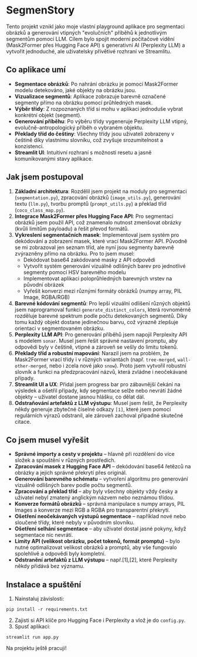 # SegmenStory

Tento projekt vznikl jako moje vlastní playground aplikace pro segmentaci obrázků a generování vtipných "evolučních" příběhů k jednotlivým segmentům pomocí LLM. Cílem bylo spojit moderní počítačové vidění (Mask2Former přes Hugging Face API) s generativní AI (Perplexity LLM) a vytvořit jednoduché, ale uživatelsky přívětivé rozhraní ve Streamlitu.

## Co aplikace umí

- **Segmentace obrázků**: Po nahrání obrázku je pomocí Mask2Former modelu detekováno, jaké objekty na obrázku jsou.
- **Vizualizace segmentů**: Aplikace zobrazuje barevně označené segmenty přímo na obrázku pomocí průhledných masek.
- **Výběr třídy**: Z rozpoznaných tříd si mohu v aplikaci jednoduše vybrat konkrétní objekt (segment).
- **Generování příběhu**: Po výběru třídy vygeneruje Perplexity LLM vtipný, evolučně-antropologický příběh o vybraném objektu.
- **Překlady tříd do češtiny**: Všechny třídy jsou uživateli zobrazeny v češtině díky vlastnímu slovníku, což zvyšuje srozumitelnost a konzistenci.
- **Streamlit UI**: Intuitivní rozhraní s možností resetu a jasně komunikovanými stavy aplikace.


## Jak jsem postupoval

1. **Základní architektura**:
Rozdělil jsem projekt na moduly pro segmentaci (`segmentation.py`), zpracování obrázků (`image_utils.py`), generování textu (`llm.py`), tvorbu promptů (`prompt_utils.py`) a překlad tříd (`coco_class_map.py`).
2. **Integrace Mask2Former přes Hugging Face API**:
Pro segmentaci obrázků jsem použil API, což znamenalo nutnost zmenšovat obrázky (kvůli limitům payloadu) a řešit převod formátů.
3. **Vykreslení segmentačních masek**:
Implementoval jsem systém pro dekódování a zobrazení masek, které vrací Mask2Former API. Původně se mi zobrazoval jen seznam tříd, ale nyní jsou segmenty barevně zvýrazněny přímo na obrázku. Pro to jsem musel:
    - Dekódovat base64 zakódované masky z API odpovědi
    - Vytvořit systém generování vizuálně odlišných barev pro jednotlivé segmenty pomocí HSV barevného modelu
    - Implementovat aplikaci poloprůhledných barevných vrstev na původní obrázek
    - Vyřešit konverzi mezi různými formáty obrázků (numpy array, PIL Image, RGBA/RGB)
4. **Barevné kódování segmentů**:
Pro lepší vizuální odlišení různých objektů jsem naprogramoval funkci `generate_distinct_colors`, která rovnoměrně rozděluje barevné spektrum podle počtu detekovaných segmentů. Díky tomu každý objekt dostane jedinečnou barvu, což výrazně zlepšuje orientaci v segmentovaném obrázku.
5. **Perplexity LLM API**:
Pro generování příběhů jsem napojil Perplexity API s modelem `sonar`. Musel jsem řešit správné nastavení promptu, aby odpovědi byly v češtině, vtipné a zároveň se vešly do limitu tokenů.
6. **Překlady tříd a robustní mapování**:
Narazil jsem na problém, že Mask2Former vrací třídy i v různých variantách (např. `tree-merged`, `wall-other-merged`, nebo i zcela nové jako `snow`). Proto jsem vytvořil robustní slovník a funkci na předzpracování názvů, která zvládne i neočekávané případy.
7. **Streamlit UI a UX**:
Přidal jsem progress bar pro zábavnější čekání na výsledek a ošetřil případy, kdy segmentace selže nebo nevrátí žádné objekty – uživatel dostane jasnou hlášku, co dělat dál.
8. **Odstraňování artefaktů z LLM výstupu**:
Musel jsem řešit, že Perplexity někdy generuje zbytečné číselné odkazy `[1]`, které jsem pomocí regulárních výrazů odstranil, ale zároveň zachoval případné skutečné citace.

## Co jsem musel vyřešit

- **Správné importy a cesty v projektu** – hlavně při rozdělení do více složek a spouštění v různých prostředích.
- **Zpracování masek z Hugging Face API** – dekódování base64 řetězců na obrázky a jejich správné překrytí přes originál.
- **Generování barevného schématu** – vytvoření algoritmu pro generování vizuálně odlišných barev podle počtu segmentů.
- **Zpracování a překlad tříd** – aby byly všechny objekty vždy česky a uživatel nebyl zmatený anglickým názvem nebo neznámou třídou.
- **Konverze formátů obrázků** – správná manipulace s numpy arrays, PIL Images a konverze mezi RGB a RGBA pro transparentní překrytí.
- **Ošetření neočekávaných výstupů segmentace** – například nové nebo sloučené třídy, které nebyly v původním slovníku.
- **Ošetření selhání segmentace** – aby uživatel dostal jasné pokyny, když segmentace nic nevrátí.
- **Limity API (velikost obrázku, počet tokenů, formát promptu)** – bylo nutné optimalizovat velikost obrázků a promptů, aby vše fungovalo spolehlivě a odpovědi byly kompletní.
- **Odstranění artefaktů z LLM výstupu** – např.[1],[2], které Perplexity někdy přidává bez významu.


## Instalace a spuštění

1. Nainstaluj závislosti:

```
pip install -r requirements.txt
```

2. Zajisti si API klíče pro Hugging Face i Perplexity a vlož je do `config.py`.
3. Spusť aplikaci:

```
streamlit run app.py
```


Na projektu ještě pracuji!